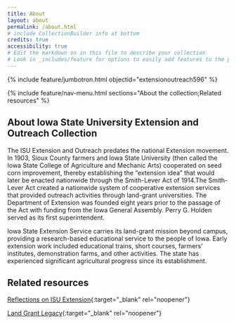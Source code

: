 ```yaml
---
title: About
layout: about
permalink: /about.html
# include CollectionBuilder info at bottom
credits: true
accessibility: true
# Edit the markdown on in this file to describe your collection
# Look in _includes/feature for options to easily add features to the page
---
```


{% include feature/jumbotron.html objectid="extensionoutreach596" %}

{% include feature/nav-menu.html sections="About the collection;Related resources" %}

## About Iowa State University Extension and Outreach Collection

The ISU Extension and Outreach predates the national Extension movement. In 1903, Sioux County farmers and Iowa State University (then called the Iowa State College of Agriculture and Mechanic Arts) cooperated on seed corn improvement, thereby establishing the “extension idea” that would later be enacted nationwide through the Smith-Lever Act of 1914.The Smith-Lever Act created a nationwide system of cooperative extension services that provided outreach activities through land-grant universities. The Department of Extension was founded eight years prior to the passage of the Act with funding from the Iowa General Assembly. Perry G. Holden served as its first superintendent.

Iowa State Extension Service carries its land-grant mission beyond campus, providing a research-based educational service to the people of Iowa. Early extension work included educational trains, short courses, farmers' institutes, demonstration farms, and other activities. The state has experienced significant agricultural progress since its establishment.

## Related resources

[Reflections on ISU Extension](https://n2t.net/ark:/87292/w91n7xs85){:target="_blank" rel="noopener"}

[Land Grant Legacy](https://www.landgrant.iastate.edu/){:target="_blank" rel="noopener"}